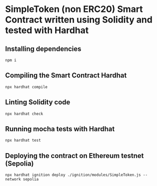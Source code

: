 # SimpleToken (non ERC20) Smart Contract written using Solidity and tested with Hardhat

## Installing dependencies
```
npm i
```

## Compiling the Smart Contract Hardhat
```
npx hardhat compile
```

## Linting Solidity code
```
npx hardhat check
```

## Running mocha tests with Hardhat
```
npx hardhat test
```

## Deploying the contract on Ethereum testnet (Sepolia)
```
npx hardhat ignition deploy ./ignition/modules/SimpleToken.js --network sepolia
```

